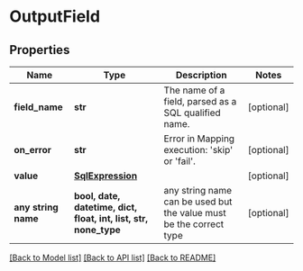 # OutputField


## Properties
Name | Type | Description | Notes
------------ | ------------- | ------------- | -------------
**field_name** | **str** | The name of a field, parsed as a SQL qualified name. | [optional] 
**on_error** | **str** | Error in Mapping execution: &#39;skip&#39; or &#39;fail&#39;. | [optional] 
**value** | [**SqlExpression**](SqlExpression.md) |  | [optional] 
**any string name** | **bool, date, datetime, dict, float, int, list, str, none_type** | any string name can be used but the value must be the correct type | [optional]

[[Back to Model list]](../README.md#documentation-for-models) [[Back to API list]](../README.md#documentation-for-api-endpoints) [[Back to README]](../README.md)


